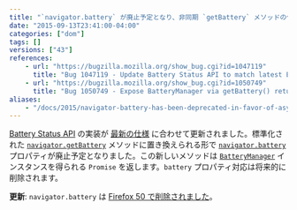 ```yaml
---
title: "`navigator.battery` が廃止予定となり、非同期 `getBattery` メソッドの使用が推奨されています"
date: "2015-09-13T23:41:00-04:00"
categories: ["dom"]
tags: []
versions: ["43"]
references:
    - url: "https://bugzilla.mozilla.org/show_bug.cgi?id=1047119"
      title: "Bug 1047119 - Update Battery Status API to match latest Editors draft: navigator.getBattery(), etc"
    - url: "https://bugzilla.mozilla.org/show_bug.cgi?id=1050749"
      title: "Bug 1050749 - Expose BatteryManager via getBattery() returning a Promise instead of a synchronous accessor (navigator.battery)."
aliases:
    - "/docs/2015/navigator-battery-has-been-deprecated-in-favor-of-async-getbattery-method/"
---
```

[Battery Status API](https://developer.mozilla.org/ja/docs/Web/API/Battery_Status_API) の実装が [最新の仕様](http://www.w3.org/TR/battery-status/) に合わせて更新されました。標準化された [`navigator.getBattery`](https://developer.mozilla.org/ja/docs/Web/API/Navigator/getBattery) メソッドに置き換えられる形で [`navigator.battery`](https://developer.mozilla.org/ja/docs/Web/API/Navigator/battery) プロパティが廃止予定となりました。この新しいメソッドは [`BatteryManager`](https://developer.mozilla.org/ja/docs/Web/API/BatteryManager) インスタンスを得られる `Promise` を返します。`battery` プロパティ対応は将来的に削除されます。

**更新**: `navigator.battery` は [Firefox 50 で削除されました](https://www.fxsitecompat.com/ja/docs/2016/navigator-battery-has-been-removed-in-favour-of-async-getbattery-method/)。
